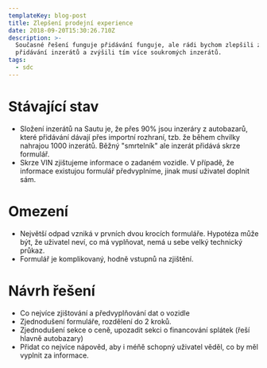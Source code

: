 ```yaml
---
templateKey: blog-post
title: Zlepšení prodejní experience
date: 2018-09-20T15:30:26.710Z
description: >-
  Současné řešení funguje přidávání funguje, ale rádi bychom zlepšili zážitek
  přidávání inzerátů a zvýšili tím více soukromých inzerátů. 
tags:
  - sdc
---
```

# Stávající stav

* Složení inzerátů na Sautu je, že přes 90% jsou inzeráry z autobazarů, které přidávání dávají přes importní rozhraní, tzb. že během chvilky nahrajou 1000 inzerátů. Běžný "smrtelník" ale inzerát přidává skrze formulář.
* Skrze VIN zjištujeme informace o zadaném vozidle. V případě, že informace existujou formulář předvyplníme, jinak musí uživatel doplnit sám.

# Omezení

* Největší odpad vzniká v prvních dvou krocích formuláře. Hypotéza může být, že uživatel neví, co má vyplňovat, nemá u sebe velký technický průkaz.
* Formulář je komplikovaný, hodně vstupnů na zjištění.

# Návrh řešení

* Co nejvíce zjištování a předvyplňování dat o vozidle
* Zjednodušení formuláře, rozdělení do 2 kroků.
* Zjednodušení sekce o ceně, upozadit sekci o financování splátek (řeší hlavně autobazary)
* Přidat co nejvíce nápověd, aby i méňě schopný uživatel věděl, co by měl vyplnit za informace.
